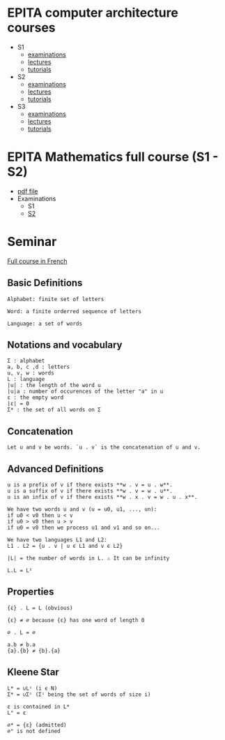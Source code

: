 # EPITA computer architecture courses

- S1
  - [examinations](https://github.com/BUYMERCIER/computer-architecture-courses/tree/master/S1/examinations)
  - [lectures](https://github.com/BUYMERCIER/computer-architecture-courses/tree/master/S1/lectures)
  - [tutorials](https://github.com/BUYMERCIER/computer-architecture-courses/tree/master/S1/tutorials)
- S2
  - [examinations](https://github.com/BUYMERCIER/computer-architecture-courses/tree/master/S2/examinations)
  - [lectures](https://github.com/BUYMERCIER/computer-architecture-courses/tree/master/S2/lectures)
  - [tutorials](https://github.com/BUYMERCIER/computer-architecture-courses/tree/master/S2/tutorials)
- S3
  - [examinations](https://github.com/BUYMERCIER/computer-architecture-courses/tree/master/S3/examinations)
  - [lectures](https://github.com/BUYMERCIER/computer-architecture-courses/tree/master/S3/lectures)
  - [tutorials](https://github.com/BUYMERCIER/computer-architecture-courses/tree/master/S3/tutorials)

# EPITA Mathematics full course (S1 - S2)
- [pdf file](http://buymercier.free.fr/mathcourse.pdf)
- Examinations
  - S1
  - [S2](http://buymercier.free.fr/epita/finals_math/2016.pdf)


# Seminar 

[Full course in French](https://www.lrde.epita.fr/~akim/thlr/lecture-notes/theorie-des-langages-rationnels.pdf)

## Basic Definitions

	Alphabet: finite set of letters

	Word: a finite orderred sequence of letters

	Language: a set of words

## Notations and vocabulary

	Σ : alphabet
	a, b, c ,d : letters
	u, v, w : words
	L : language
	|u| : the length of the word u
	|u|a : number of occurences of the letter "a" in u
	ε : the empty word
	|ε| = 0
	Σ* : the set of all words on Σ

## Concatenation 

	Let u and v be words. `u . v` is the concatenation of u and v.

## Advanced Definitions

	u is a prefix of v if there exists **w . v = u . w**.
	u is a suffix of v if there exists **w . v = w . u**.
	u is an infix of v if there exists **w . x . v = w . u . x**.

	We have two words u and v (u = u0, u1, ..., un):
	if u0 < v0 then u < v
	if u0 > v0 then u > v
	if u0 = v0 then we process u1 and v1 and so on...

	We have two languages L1 and L2:
	L1 . L2 = {u . v | u ϵ L1 and v ϵ L2}

	|L| = the number of words in L. ⚠️ It can be infinity

	L.L = L²

## Properties

	{ε} . L = L (obvious)

	{ε} ≠ ∅ because {ε} has one word of length 0

	∅ . L = ∅

	a.b ≠ b.a
	{a}.{b} ≠ {b}.{a}

## Kleene Star

	L* = ∪Lⁱ (i ϵ N)
	Σ* = ∪Σⁱ (Σⁱ being the set of words of size i)

	ε is contained in L*
	L° = ε

	∅* = {ε} (admitted)
	∅° is not defined

	




